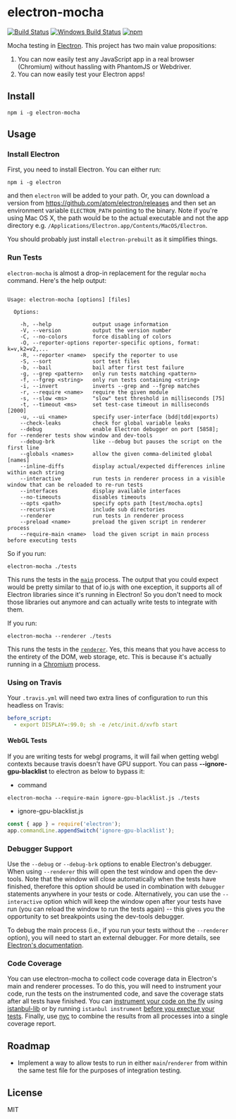 electron-mocha
==============
[![Build Status](https://travis-ci.org/jprichardson/electron-mocha.svg?branch=master)](https://travis-ci.org/jprichardson/electron-mocha)
[![Windows Build Status](https://ci.appveyor.com/api/projects/status/github/jprichardson/electron-mocha?branch=master&svg=true)](https://ci.appveyor.com/project/jprichardson/electron-mocha)
[![npm](https://img.shields.io/npm/v/electron-mocha.svg?maxAge=2592000)]()

Mocha testing in [Electron](http://electron.atom.io/). This project has
two main value propositions:

1. You can now easily test any JavaScript app in a real browser (Chromium)
without hassling with PhantomJS or Webdriver.
2. You can now easily test your Electron apps!


Install
-------

    npm i -g electron-mocha


Usage
-----

### Install Electron

First, you need to install Electron. You can either run:

    npm i -g electron

and then `electron` will be added to your path. Or, you
can download a version from https://github.com/atom/electron/releases and
then set an environment variable `ELECTRON_PATH` pointing to the binary.
Note if you're using Mac OS X, the path would be to the actual executable
and not the app directory e.g. `/Applications/Electron.app/Contents/MacOS/Electron`.

You should probably just install `electron-prebuilt` as it simplifies things.


### Run Tests

`electron-mocha` is almost a drop-in replacement for the regular `mocha` command.
Here's the help output:

```

Usage: electron-mocha [options] [files]

  Options:

    -h, --help             output usage information
    -V, --version          output the version number
    -C, --no-colors        force disabling of colors
    -O, --reporter-options reporter-specific options, format: k=v,k2=v2,...
    -R, --reporter <name>  specify the reporter to use
    -S, --sort             sort test files
    -b, --bail             bail after first test failure
    -g, --grep <pattern>   only run tests matching <pattern>
    -f, --fgrep <string>   only run tests containing <string>
    -i, --invert           inverts --grep and --fgrep matches
    -r, --require <name>   require the given module
    -s, --slow <ms>        "slow" test threshold in milliseconds [75]
    -t, --timeout <ms>     set test-case timeout in milliseconds [2000]
    -u, --ui <name>        specify user-interface (bdd|tdd|exports)
    --check-leaks          check for global variable leaks
    --debug                enable Electron debugger on port [5858]; for --renderer tests show window and dev-tools
    --debug-brk            like --debug but pauses the script on the first line
    --globals <names>      allow the given comma-delimited global [names]
    --inline-diffs         display actual/expected differences inline within each string
    --interactive          run tests in renderer process in a visible window that can be reloaded to re-run tests
    --interfaces           display available interfaces
    --no-timeouts          disables timeouts
    --opts <path>          specify opts path [test/mocha.opts]
    --recursive            include sub directories
    --renderer             run tests in renderer process
    --preload <name>       preload the given script in renderer process
    --require-main <name>  load the given script in main process before executing tests

```

So if you run:

    electron-mocha ./tests

This runs the tests in the [`main`](https://github.com/atom/electron/blob/master/docs/tutorial/quick-start.md#main-process)
process. The output that you could expect would be pretty similar to that of io.js with one exception,
it supports all of Electron libraries since it's running
in Electron! So you don't need to mock those libraries out anymore and can actually write tests to integrate with them.

If you run:

    electron-mocha --renderer ./tests

This runs the tests in the [`renderer`](https://github.com/atom/electron/blob/master/docs/tutorial/quick-start.md#main-process).
Yes, this means that you have access to the entirety of the DOM, web storage, etc. This is because it's actually
running in a [Chromium](https://en.wikipedia.org/wiki/Chromium_(web_browser)) process.

### Using on Travis

Your `.travis.yml` will need two extra lines of configuration to run this headless on Travis:

```yaml
before_script:
  - export DISPLAY=:99.0; sh -e /etc/init.d/xvfb start
```

#### WebGL Tests

If you are writing tests for webgl programs, it will fail when getting webgl contexts because travis doesn't have GPU support. You can pass **--ignore-gpu-blacklist** to electron as below to bypass it:
* command
```shell
electron-mocha --require-main ignore-gpu-blacklist.js ./tests
```
* ignore-gpu-blacklist.js
```js
const { app } = require('electron');
app.commandLine.appendSwitch('ignore-gpu-blacklist');
```

###  Debugger Support

Use the `--debug` or `--debug-brk` options to enable Electron's debugger. When using `--renderer` this will open the test window and open the dev-tools. Note that the window will close automatically when the tests have finished, therefore this option should be used in combination with `debugger` statements anywhere in your tests or code. Alternatively, you can use the `--interactive` option which will keep the window open after your tests have run (you can reload the window to run the tests again) -- this gives you the opportunity to set breakpoints using the dev-tools debugger.

To debug the main process (i.e., if you run your tests without the `--renderer` option), you will need to start an external debugger. For more details, see [Electron's documentation](http://electron.atom.io/docs/tutorial/debugging-main-process/).

### Code Coverage

You can use electron-mocha to collect code coverage data in Electron's main and renderer processes. To do this, you will need to instrument your code, run the tests on the instrumented code, and save the coverage stats after all tests have finished. You can [instrument your code on the fly](https://github.com/tropy/tropy/blob/master/test/support/coverage.js) using [istanbul-lib](https://github.com/istanbuljs/istanbuljs) or by running `istanbul instrument` [before you exectue your tests](https://github.com/MarshallOfSound/Google-Play-Music-Desktop-Player-UNOFFICIAL-/commit/1b2055b286f1f296c0d48dec714224c14acb3c34). Finally, use [nyc](https://github.com/istanbuljs/nyc/) to combine the results from all processes into a single coverage report.

Roadmap
-------
- Implement a way to allow tests to run in either `main`/`renderer` from within
the same test file for the purposes of integration testing.


License
-------

MIT
